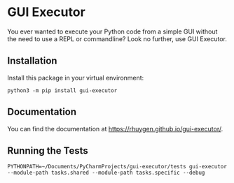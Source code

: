 
# GUI Executor

You ever wanted to execute your Python code from a simple GUI without the need to use a REPL or commandline? Look no further, use GUI Executor.


## Installation

Install this package in your virtual environment:

```
python3 -m pip install gui-executor 
```

## Documentation

You can find the documentation at https://rhuygen.github.io/gui-executor/.


## Running the Tests

```
PYTHONPATH=~/Documents/PyCharmProjects/gui-executor/tests gui-executor --module-path tasks.shared --module-path tasks.specific --debug
```
